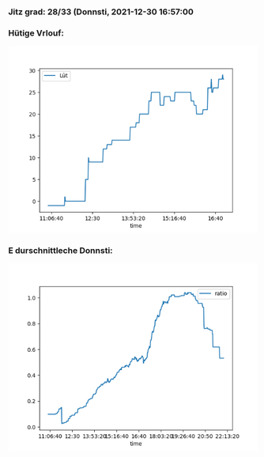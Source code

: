 ### Jitz grad: 28/33 (Donnsti, 2021-12-30 16:57:00

### Hütige Vrlouf:
![Graph](Today.png)

### E durschnittleche Donnsti:
![Graph](Donnsti.png)